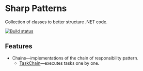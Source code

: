 # Sharp Patterns
Collection of classes to better structure .NET code.

[![Build status](https://ci.appveyor.com/api/projects/status/rkv4b6h0lhe7nltd?svg=true)](https://ci.appveyor.com/project/slavikdev/sharp-patterns)

## Features
* Chains&mdash;implementations of the chain of responsibility pattern.
	* [TaskChain](https://github.com/slavikdev/sharp-patterns/wiki/TaskChain)&mdash;executes tasks one by one.
